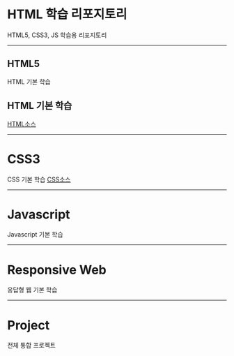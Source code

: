 # HTML 학습 리포지토리

HTML5, CSS3, JS 학습용 리포지토리

--------------------------------

## HTML5
HTML 기본 학습

## HTML 기본 학습
[HTML소스](https://github.com/sumin2123/StudyHtml/tree/main/01_HTML)

---------------------------------

# CSS3
CSS 기본 학습 [CSS소스](https://github.com/sumin2123/StudyHtml/tree/main/02_CSS)

----------------------------------

# Javascript
Javascript 기본 학습

----------------------------------

# Responsive Web
응답형 웹 기본 학습

----------------------------------
# Project
전체 통합 프로젝트
